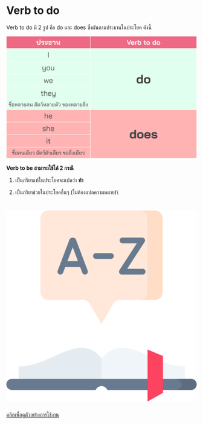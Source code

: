# Verb to do

Verb to do มี 2 รูป คือ do และ does ซึ่งผันตามประธานในประโยค ดังนี้ 

![image label](/media/img/lessons/verb-to-do.svg)


**Verb to be สามารถใช้ได้ 2 กรณี**  

1. เป็นกริยาแท้ในประโยคจะแปลว่า **ทำ**

2. เป็นกริยาช่วยในประโยคอื่นๆ (ไม่ต้องแปลความหมาย)\
<a href="/lesson/1">

# ![icon-collapsed](/media/icons/dictionary.svg)
คลิกเพื่อดูตัวอย่างการใช้งาน
</a>